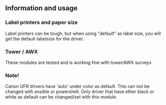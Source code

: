 ## Information and usage

### Label printers and paper size
Label printers can be tough, but when using "default" as label size, you will get the default labelsize for the driver.

### Tower / AWX
These modules are tested and is working fine with tower/AWX surveys


### Note!
Canon UFR drivers have 'auto' under color as default. This can not be changed with ansible or powershell. 
Only driver that have ether black or white as default can be changed/set with this module.